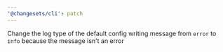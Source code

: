 ```yaml
---
'@changesets/cli': patch
---
```


Change the log type of the default config writing message from `error` to `info` because the message isn't an error
